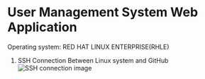 <h1>User Management System Web Application</h1>
Operating system: RED HAT LINUX ENTERPRISE(RHLE)
<OL>
  <li> SSH Connection Between Linux system and GitHub</li>
  <img src="./asset/SSH.png" alt=" SSH connection image">
</OL>
